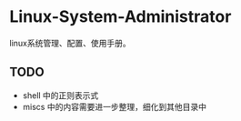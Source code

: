 # Linux-System-Administrator

linux系统管理、配置、使用手册。


## TODO

* shell 中的正则表示式
* miscs 中的内容需要进一步整理，细化到其他目录中

